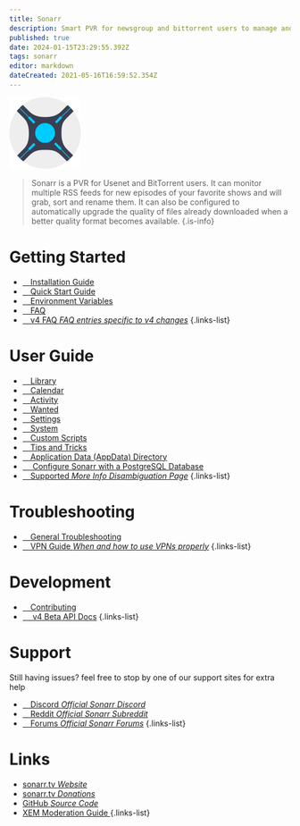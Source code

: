 ```yaml
---
title: Sonarr
description: Smart PVR for newsgroup and bittorrent users to manage and automatically download TV episodes
published: true
date: 2024-01-15T23:29:55.392Z
tags: sonarr
editor: markdown
dateCreated: 2021-05-16T16:59:52.354Z
---
```


![128.png](/assets/sonarr/logos/128.png)

> Sonarr is a PVR for Usenet and BitTorrent users. It can monitor multiple RSS feeds for new episodes of your favorite shows and will grab, sort and rename them. It can also be configured to automatically upgrade the quality of files already downloaded when a better quality format becomes available.
{.is-info}

# Getting Started

- [<i class="fas fa-plus-square"></i>&emsp;Installation Guide](/sonarr/installation)
- [<i class="fas fa-book-open"></i>&emsp;Quick Start Guide](/sonarr/quick-start-guide)
- [<i class="fas fa-cog"></i>&emsp;Environment Variables](/sonarr/environment-variables)
- [<i class="far fa-question-circle"></i>&emsp;FAQ](/sonarr/faq)
- [<i class="far fa-question-circle"></i>&emsp;v4 FAQ *FAQ entries specific to v4 changes*](/sonarr/faq-v4)
{.links-list}

# User Guide

- [<i class="fas fa-play"></i>&emsp;Library](/sonarr/library)
- [<i class="fas fa-calendar-alt"></i>&emsp;Calendar](/sonarr/calendar)
- [<i class="fas fa-clock"></i>&emsp;Activity](/sonarr/activity)
- [<i class="fas fa-search-minus"></i>&emsp;Wanted](/sonarr/wanted)
- [<i class="fas fa-cogs"></i>&emsp;Settings](/sonarr/settings)
- [<i class="fas fa-laptop"></i>&emsp;System](/sonarr/system)
- [<i class="fas fa-scroll"></i>&emsp;Custom Scripts](/sonarr/custom-scripts)
- [<i class="fas fa-gifts"></i>&emsp;Tips and Tricks](/sonarr/tips-and-tricks)
- [<i class="fas fa-database"></i>&emsp;Application Data (AppData) Directory](/sonarr/appdata-directory)
- [<i class="fas fa-server"></i>&emsp; Configure Sonarr with a PostgreSQL Database](/sonarr/postgres-setup)
- [<i class="fas fa-cogs"></i>&emsp;Supported *More Info Disambiguation Page*](/sonarr/supported)
{.links-list}

# Troubleshooting

- [<i class="far fa-life-ring"></i>&emsp;General Troubleshooting](/sonarr/troubleshooting)
- [<i class="fas fa-shield-alt"></i>&emsp;VPN Guide *When and how to use VPNs properly*](/vpn)
{.links-list}

# Development

- [<i class="fas fa-laptop-code"></i>&emsp;Contributing](/sonarr/contributing)
- [<i class="fas fa-book"></i>&emsp; v4 Beta API Docs](https://sonarr.tv/docs/api)
{.links-list}

# Support

Still having issues? feel free to stop by one of our support sites for extra help

- [<i class="fab fa-discord"></i>&emsp;Discord *Official Sonarr Discord*](https://discord.sonarr.tv/)
- [<i class="fab fa-reddit"></i>&emsp;Reddit *Official Sonarr Subreddit*](https://reddit.com/r/sonarr)
- [<i class="fab fa-wpforms"></i>&emsp;Forums *Official Sonarr Forums*](https://forums.sonarr.tv/)
{.links-list}

# Links

- [sonarr.tv *Website*](https://sonarr.tv)
- [sonarr.tv *Donations*](https://sonarr.tv/donate)
- [GitHub *Source Code*](https://github.com/sonarr/sonarr)
- [XEM Moderation Guide *<i class="fab fa-xing"></i>*](/sonarr/xem-guide)
{.links-list}
